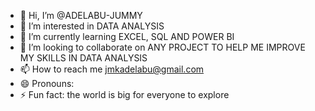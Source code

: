 - 👋 Hi, I’m @ADELABU-JUMMY
- 👀 I’m interested in DATA ANALYSIS 
- 🌱 I’m currently learning EXCEL, SQL AND POWER BI
- 💞️ I’m looking to collaborate on ANY PROJECT TO HELP ME IMPROVE MY SKILLS IN DATA ANALYSIS
- 📫 How to reach me jmkadelabu@gmail.com
- 😄 Pronouns: 
- ⚡ Fun fact: the world is big for everyone to explore 

<!---
ADELABU-JUMMY/ADELABU-JUMMY is a ✨ special ✨ repository because its `README.md` (this file) appears on your GitHub profile.
You can click the Preview link to take a look at your changes.
--->
